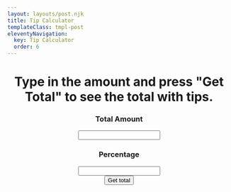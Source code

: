 ```yaml
---
layout: layouts/post.njk
title: Tip Calculator
templateClass: tmpl-post
eleventyNavigation:
  key: Tip Calculator
  order: 6
---
```

<!doctype html>
<html>
<head>
        <script src="index.js"></script>
        <meta charset="utf-8" />
    </head>
    <body>
        <h1 style="text-align: center;">Type in the amount and press "Get Total" to see the total with tips.</h1>
        <div style="text-align: center;">
        <div>
            <h3>Total Amount</h3>
            <input type="number" id="total" name="total" min="1"></br>
        </div>
        <div>
            <h3>Percentage</h3>
            <input type="number" id="percentage" name="percentage" min="1">
        </div>
            <button onclick="tip()">Get total</button></br>
            </br>
            <span id="newTotal"></span></br>
            </br>
            <span id="rounded"></span> 
        </div>
    </body>
</html>
